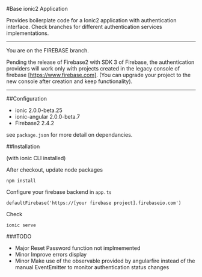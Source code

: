 #Base ionic2 Application

Provides boilerplate code for a Ionic2 application with authentication interface.
Check branches for different authentication services implementations.

---
You are on the FIREBASE branch.

Pending the release of Firebase2 with SDK 3 of Firebase, the authentication providers will work only with projects created in the legacy console of firebase [https://www.firebase.com]. (You can upgrade your project to the new console after creation and keep functionality).

---

##Configuration

- ionic 2.0.0-beta.25
- ionic-angular 2.0.0-beta.7
- Firebase2 2.4.2

see `package.json` for more detail on dependancies.

##Installation

(with ionic CLI installed)

After checkout, update node packages

```
npm install
```
Configure your firebase backend in `app.ts`

```
defaultFirebase('https://[your firebase project].firebaseio.com')
```

Check

```
ionic serve
```

###TODO
- Major Reset Password function not implmemented
- Minor Improve errors display
- Minor Make use of the observable provided by angularfire instead of the manual EventEmitter to monitor authentication status changes

